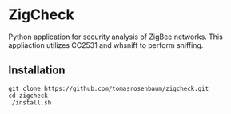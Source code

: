 # ZigCheck
Python application for security analysis of ZigBee networks. This appliaction utilizes CC2531 and whsniff to perform sniffing.

## Installation
    git clone https://github.com/tomasrosenbaum/zigcheck.git
    cd zigcheck
    ./install.sh
